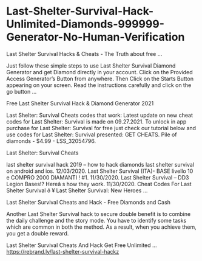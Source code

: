 <h1> Last-Shelter-Survival-Hack-Unlimited-Diamonds-999999-Generator-No-Human-Verification </h1>
Last Shelter Survival Hacks & Cheats - The Truth about free …

Just follow these simple steps to use Last Shelter Survival Diamond Generator and get Diamond directly in your account. Click on the Provided Access Generator’s Button from anywhere. Then Click on the Starts Button appearing on your screen. Read the instructions carefully and click on the go button ...

Free Last Shelter Survival Hack & Diamond Generator 2021

Last Shelter: Survival Cheats codes that work: Latest update on new cheat codes for Last Shelter: Survival is made on 09.27.2021. To unlock in app purchase for Last Shelter: Survival for free just check our tutorial below and use codes for Last Shelter: Survival presented: GET CHEATS. Pile of diamonds - $4.99 - LSS_32054796.

Last Shelter: Survival Cheats

last shelter survival hack 2019 – how to hack diamonds last shelter survival on android and ios. 12/03/2020. Last Shelter Survival (ITA)- BASE livello 10 e COMPRO 2000 DIAMANTI ! #1. 11/30/2020. Last Shelter Survival – DD3 Legion Bases!? Hereâ s how they work. 11/30/2020. Cheat Codes For Last Shelter Survival ð ¥ Last Shelter Survival: New Heroes …

Last Shelter Survival Cheats and Hack - Free Diamonds and Cash

Another Last Shelter Survival hack to secure double benefit is to combine the daily challenge and the story mode. You have to identify some tasks which are common in both the method. As a result, when you achieve them, you get a double reward.

Last Shelter Survival Cheats And Hack Get Free Unlimited …
https://rebrand.ly/last-shelter-survival-hackz
